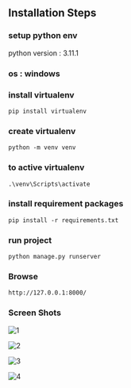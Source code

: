 ## Installation Steps

### setup python env 
python version : 3.11.1

### os : windows
### install virtualenv 
```
pip install virtualenv
```
### create virtualenv 
```
python -m venv venv
```
### to active virtualenv 
```
.\venv\Scripts\activate
```
### install requirement packages
```
pip install -r requirements.txt
```

### run project 

```
python manage.py runserver
```

### Browse

```
http://127.0.0.1:8000/
```

### Screen Shots

![1](https://user-images.githubusercontent.com/38730778/215770867-ccb937f0-f8a0-49e7-ae26-d327dd6d0caf.JPG)

![2](https://user-images.githubusercontent.com/38730778/215770880-1bbfb3ef-b20f-48fd-88a5-75c210b3eda8.JPG)

![3](https://user-images.githubusercontent.com/38730778/215770883-8d75d36e-7ca6-420c-b876-54eef695787a.JPG)

![4](https://user-images.githubusercontent.com/38730778/215770884-a6124927-81a2-4a90-8344-2496f71cb4e2.JPG)